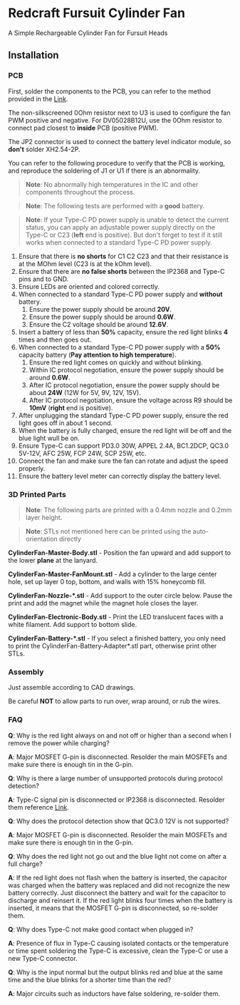 # Redcraft Fursuit Cylinder Fan

A Simple Rechargeable Cylinder Fan for Fursuit Heads

## Installation

### PCB

First, solder the components to the PCB, you can refer to the method provided in the [Link](https://www.myredstone.top/archives/5215).

The non-silkscreened 0Ohm resistor next to U3 is used to configure the fan PWM positive and negative.
For DV05028B12U, use the 0Ohm resistor to connect pad closest to **inside** PCB (positive PWM).

The JP2 connector is used to connect the battery level indicator module, so **don't** solder XH2.54-2P.

You can refer to the following procedure to verify that the PCB is working, and reproduce the soldering of J1 or U1 if there is an abnormality.

> **Note**: No abnormally high temperatures in the IC and other components throughout the process.

> **Note**: The following tests are performed with a **good** battery.

> **Note**: If your Type-C PD power supply is unable to detect the current status, you can apply an adjustable power supply directly on the Type-C or C23 (**left** end is positive). But don't forget to test if it still works when connected to a standard Type-C PD power supply.

1. Ensure that there is **no shorts** for C1 C2 C23 and that their resistance is at the MOhm level (C23 is at the kOhm level).
2. Ensure that there are **no false shorts** between the IP2368 and Type-C pins and to GND.
3. Ensure LEDs are oriented and colored correctly.
4. When connected to a standard Type-C PD power supply and **without** battery.
    1. Ensure the power supply should be around **20V**.
	2. Ensure the power supply should be around **0.6W**.
	3. Ensure the C2 voltage should be around **12.6V**.
5. Insert a battery of less than **50%** capacity, ensure the red light blinks **4** times and then goes out.
6. When connected to a standard Type-C PD power supply with a **50%** capacity battery (**Pay attention to high temperature**).
	1. Ensure the red light comes on quickly and without blinking.
	2. Within IC protocol negotiation, ensure the power supply should be around **0.6W**.
	3. After IC protocol negotiation, ensure the power supply should be about **24W** (12W for 5V, 9V, 12V, 15V).
	4. After IC protocol negotiation, ensure the voltage across R9 should be **10mV** (**right** end is positive).
7. After unplugging the standard Type-C PD power supply, ensure the red light goes off in about 1 second.
8. When the battery is fully charged, ensure the red light will be off and the blue light wull be on.
9. Ensure Type-C can support PD3.0 30W, APPEL 2.4A, BC1.2DCP, QC3.0 5V-12V, AFC 25W, FCP 24W, SCP 25W, etc.
10. Connect the fan and make sure the fan can rotate and adjust the speed properly.
11. Ensure the battery level meter can correctly display the battery level.

### 3D Printed Parts

> **Note**: The following parts are printed with a 0.4mm nozzle and 0.2mm layer height.

> **Note**: STLs not mentioned here can be printed using the auto-orientation directly

**CylinderFan-Master-Body.stl** - Position the fan upward and add support to the lower **plane** at the lanyard.

**CylinderFan-Master-FanMount.stl** - Add a cylinder to the large center hole, set up layer 0 top, bottom, and walls with 15% honeycomb fill.

**CylinderFan-Nozzle-\*.stl** - Add support to the outer circle below. Pause the print and add the magnet while the magnet hole closes the layer.

**CylinderFan-Electronic-Body.stl** - Print the LED translucent faces with a white filament. Add support to bottom slide.

**CylinderFan-Battery-\*.stl** - If you select a finished battery, you only need to print the CylinderFan-Battery-Adapter\*.stl part,  otherwise print other STLs.

### Assembly

Just assemble according to CAD drawings.

Be careful **NOT** to allow parts to run over, wrap around, or rub the wires.

### FAQ

**Q**: Why is the red light always on and not off or higher than a second when I remove the power while charging?

**A**: Major MOSFET G-pin is disconnected. Resolder the main MOSFETs and make sure there is enough tin in the G-pin.

**Q**: Why is there a large number of unsupported protocols during protocol detection?

**A**: Type-C signal pin is disconnected or IP2368 is disconnected. Resolder them reference [Link](https://www.myredstone.top/archives/5215).

**Q**: Why does the protocol detection show that QC3.0 12V is not supported?

**A**: Major MOSFET G-pin is disconnected. Resolder the main MOSFETs and make sure there is enough tin in the G-pin.

**Q**: Why does the red light not go out and the blue light not come on after a full charge?

**A**: If the red light does not flash when the battery is inserted, the capacitor was charged when the battery was replaced and did not recognize the new battery correctly. Just disconnect the battery and wait for the capacitor to discharge and reinsert it. If the red light blinks four times when the battery is inserted, it means that the MOSFET G-pin is disconnected, so re-solder them.

**Q**: Why does Type-C not make good contact when plugged in?

**A**: Presence of flux in Type-C causing isolated contacts or the temperature or time spent soldering the Type-C is excessive, clean the Type-C or use a new Type-C connector.

**Q**: Why is the input normal but the output blinks red and blue at the same time and the blue blinks for a shorter time than the red?

**A**: Major circuits such as inductors have false soldering, re-solder them.
